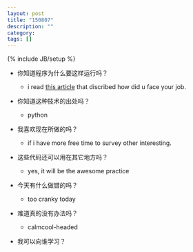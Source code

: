 ```yaml
---
layout: post
title: "150807"
description: ""
category: 
tags: []
---
```

{% include JB/setup %}

* 你知道程序为什么要这样运行吗？
  * i read [this article](http://worldofsu.com/philipsu/goodbye-microsoft-hello-facebook/) that discribed how did u face your job.

* 你知道这种技术的出处吗？
  * python

* 我喜欢现在所做的吗？
  * if i have more free time to survey other interesting.

* 这些代码还可以用在其它地方吗？
  * yes, it will be the awesome practice

* 今天有什么做错的吗？
  * too cranky today

* 难道真的没有办法吗？
  * calmcool-headed 

* 我可以向谁学习？
 
